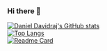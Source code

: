 ### Hi there 👋

<!-- - 🔭 I’m currently working on Web Development
- 🌱 I’m currently learning Machine Learning
- 👯 I’m looking to collaborate on ...
- 🤔 I’m looking for help with ...
- 💬 Ask me about ... 
- 📫 How to reach me: ...
- 😄 Pronouns: ...
- ⚡ Fun fact: ...-->
[![Daniel Davidraj's GitHub stats](https://github-readme-stats.vercel.app/api?username=danieldavidraj&show_icons=true&bg_color=#FF0000&include_all_commits=true)](https://github.com/danieldavidraj/danieldavidraj/)<br>
[![Top Langs](https://github-readme-stats.vercel.app/api/top-langs/?username=danieldavidraj&langs_count=10&layout=compact)](https://github.com/danieldavidraj/danieldavidraj/)<br>
[![Readme Card](https://github-readme-stats.vercel.app/api/pin/?username=danieldavidraj&repo=Freepathshala)](https://github.com/danieldavidraj/danieldavidraj/)
